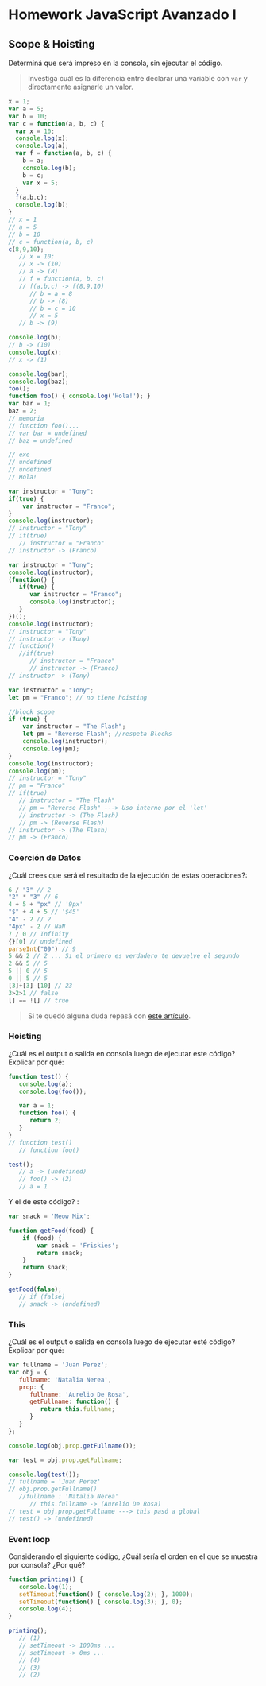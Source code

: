 
# Homework JavaScript Avanzado I

## Scope & Hoisting

Determiná que será impreso en la consola, sin ejecutar el código.

> Investiga cuál es la diferencia entre declarar una variable con `var` y directamente asignarle un valor.
<!-- Al declarar una variable con 'var, esta se define como tal y se ejecuta una vez que se llama a la misma mientras que al asignar un valor sin declararlo como 'var', este se ejecuta directamente. -->

```javascript
x = 1;
var a = 5;
var b = 10;
var c = function(a, b, c) {
  var x = 10;
  console.log(x);
  console.log(a);
  var f = function(a, b, c) {
    b = a;
    console.log(b);
    b = c;
    var x = 5;
  }
  f(a,b,c);
  console.log(b);
}
// x = 1
// a = 5
// b = 10
// c = function(a, b, c)
c(8,9,10);
   // x = 10; 
   // x -> (10)
   // a -> (8)
   // f = function(a, b, c)
   // f(a,b,c) -> f(8,9,10)
      // b = a = 8
      // b -> (8)
      // b = c = 10
      // x = 5
   // b -> (9)

console.log(b);
// b -> (10)
console.log(x);
// x -> (1)
```

```javascript
console.log(bar);
console.log(baz);
foo();
function foo() { console.log('Hola!'); }
var bar = 1;
baz = 2;
// memoria
// function foo()...
// var bar = undefined
// baz = undefined

// exe
// undefined
// undefined
// Hola!
```

```javascript
var instructor = "Tony";
if(true) {
    var instructor = "Franco";
}
console.log(instructor);
// instructor = "Tony"
// if(true)
   // instructor = "Franco"
// instructor -> (Franco)
```

```javascript
var instructor = "Tony";
console.log(instructor);
(function() {
   if(true) {
      var instructor = "Franco";
      console.log(instructor);
   }
})();
console.log(instructor);
// instructor = "Tony"
// instructor -> (Tony)
// function()
   //if(true)
      // instructor = "Franco"
      // instructor -> (Franco)
// instructor -> (Tony)
```

```javascript
var instructor = "Tony";
let pm = "Franco"; // no tiene hoisting

//block scope
if (true) {
    var instructor = "The Flash";
    let pm = "Reverse Flash"; //respeta Blocks
    console.log(instructor);
    console.log(pm);
}
console.log(instructor);
console.log(pm);
// instructor = "Tony"
// pm = "Franco"
// if(true)
   // instructor = "The Flash"
   // pm = "Reverse Flash" ---> Uso interno por el 'let'
   // instructor -> (The Flash)
   // pm -> (Reverse Flash)
// instructor -> (The Flash)
// pm -> (Franco)
```
### Coerción de Datos

¿Cuál crees que será el resultado de la ejecución de estas operaciones?:

```javascript
6 / "3" // 2
"2" * "3" // 6
4 + 5 + "px" // '9px'
"$" + 4 + 5 // '$45'
"4" - 2 // 2
"4px" - 2 // NaN
7 / 0 // Infinity
{}[0] // undefined
parseInt("09") // 9
5 && 2 // 2 ... Si el primero es verdadero te devuelve el segundo
2 && 5 // 5
5 || 0 // 5
0 || 5 // 5
[3]+[3]-[10] // 23
3>2>1 // false
[] == ![] // true
```

> Si te quedó alguna duda repasá con [este artículo](http://javascript.info/tutorial/object-conversion).


### Hoisting

¿Cuál es el output o salida en consola luego de ejecutar este código? Explicar por qué:

```javascript
function test() {
   console.log(a);
   console.log(foo());

   var a = 1;
   function foo() {
      return 2;
   }
}
// function test()
   // function foo()

test();
   // a -> (undefined)
   // foo() -> (2)
   // a = 1

```

Y el de este código? :

```javascript
var snack = 'Meow Mix';

function getFood(food) {
    if (food) {
        var snack = 'Friskies';
        return snack;
    }
    return snack;
}

getFood(false);
   // if (false)
   // snack -> (undefined)
```


### This

¿Cuál es el output o salida en consola luego de ejecutar esté código? Explicar por qué:

```javascript
var fullname = 'Juan Perez';
var obj = {
   fullname: 'Natalia Nerea',
   prop: {
      fullname: 'Aurelio De Rosa',
      getFullname: function() {
         return this.fullname;
      }
   }
};

console.log(obj.prop.getFullname());

var test = obj.prop.getFullname;

console.log(test());
// fullname = 'Juan Perez'
// obj.prop.getFullname()
   //fullname : 'Natalia Nerea'
      // this.fullname -> (Aurelio De Rosa)
// test = obj.prop.getFullname ---> this pasó a global
// test() -> (undefined)
```

### Event loop

Considerando el siguiente código, ¿Cuál sería el orden en el que se muestra por consola? ¿Por qué?

```javascript
function printing() {
   console.log(1);
   setTimeout(function() { console.log(2); }, 1000);
   setTimeout(function() { console.log(3); }, 0);
   console.log(4);
}

printing();
   // (1)
   // setTimeout -> 1000ms ...
   // setTimeout -> 0ms ...
   // (4)
   // (3)
   // (2)
```
